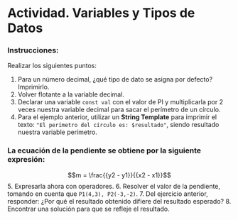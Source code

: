 # Actividad. Variables y Tipos de Datos

### Instrucciones:

Realizar los siguientes puntos:
1. Para un número decimal, ¿qué tipo de dato se asigna por defecto? Imprimirlo.
2. Volver flotante a la variable decimal.
3. Declarar una variable `const val` con el valor de PI y multiplicarla por 2 veces nuestra variable decimal para sacar el perímetro de un círculo.
4. Para el ejemplo anterior, utilizar un **String Template** para imprimir el texto: `"El perímetro del círculo es: $resultado"`, siendo resultado nuestra variable perímetro.
### La ecuación de la pendiente se obtiene por la siguiente expresión:
$$m = \frac{{y2 - y1}}{{x2 - x1}}$$
5. Expresarla ahora con operadores.
6. Resolver el valor de la pendiente, tomando en cuenta que `P1(4,3), P2(-3,-2)`.
7. Del ejercicio anterior, responder: ¿Por qué el resultado obtenido difiere del resultado esperado?
8. Encontrar una solución para que se refleje el resultado.
